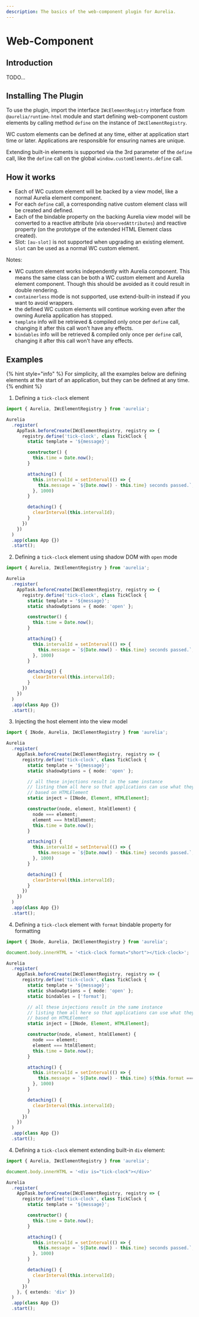 ```yaml
---
description: The basics of the web-component plugin for Aurelia.
---
```


# Web-Component

## Introduction

TODO...

## Installing The Plugin

To use the plugin, import the interface `IWcElementRegistry` interface from `@aurelia/runtime-html` module and start defining web-component custom elements by calling method `define` on the instance of `IWcElementRegistry`.

WC custom elements can be defined at any time, either at application start time or later. Applications are responsible for ensuring names are unique.

Extending built-in elements is supported via the 3rd parameter of the `define` call, like the `define` call on the global `window.customElements.define` call.

## How it works

* Each of WC custom element will be backed by a view model, like a normal Aurelia element component.
* For each `define` call, a corresponding native custom element class will be created and defined.
* Each of the bindable property on the backing Aurelia view model will be converted to a reactive attribute (via `observedAttributes`) and reactive property (on the prototype of the extended HTML Element class created).
* Slot: `[au-slot]` is not supported when upgrading an existing element. `slot` can be used as a normal WC custom element.

Notes:
* WC custom element works independently with Aurelia component. This means the same class can be both a WC custom element and Aurelia element component. Though this should be avoided as it could result in double rendering.
* `containerless` mode is not supported, use extend-built-in instead if you want to avoid wrappers.
* the defined WC custom elements will continue working even after the owning Aurelia application has stopped.
* `template` info will be retrieved & compiled only once per `define` call, changing it after this call won't have any effects.
* `bindables` info will be retrieved & compiled only once per `define` call, changing it after this call won't have any effects.

## Examples

{% hint style="info" %}
For simplicity, all the examples below are defining elements at the start of an application, but they can be defined at any time.
{% endhint %}

1. Defining a `tick-clock` element

```typescript
import { Aurelia, IWcElementRegistry } from 'aurelia';

Aurelia
  .register(
    AppTask.beforeCreate(IWcElementRegistry, registry => {
      registry.define('tick-clock', class TickClock {
        static template = '${message}';

        constructor() {
          this.time = Date.now();
        }

        attaching() {
          this.intervalId = setInterval(() => {
            this.message = `${Date.now() - this.time} seconds passed.`;
          }, 1000)
        }

        detaching() {
          clearInterval(this.intervalId);
        }
      })
    })
  )
  .app(class App {})
  .start();
```

2. Defining a `tick-clock` element using shadow DOM with `open` mode

```typescript
import { Aurelia, IWcElementRegistry } from 'aurelia';

Aurelia
  .register(
    AppTask.beforeCreate(IWcElementRegistry, registry => {
      registry.define('tick-clock', class TickClock {
        static template = '${message}';
        static shadowOptions = { mode: 'open' };

        constructor() {
          this.time = Date.now();
        }

        attaching() {
          this.intervalId = setInterval(() => {
            this.message = `${Date.now() - this.time} seconds passed.`;
          }, 1000)
        }

        detaching() {
          clearInterval(this.intervalId);
        }
      })
    })
  )
  .app(class App {})
  .start();
```

3. Injecting the host element into the view model

```typescript
import { INode, Aurelia, IWcElementRegistry } from 'aurelia';

Aurelia
  .register(
    AppTask.beforeCreate(IWcElementRegistry, registry => {
      registry.define('tick-clock', class TickClock {
        static template = '${message}';
        static shadowOptions = { mode: 'open' };

        // all these injections result in the same instance
        // listing them all here so that applications can use what they prefer
        // based on HTMLElement 
        static inject = [INode, Element, HTMLElement];

        constructor(node, element, htmlElement) {
          node === element;
          element === htmlElement;
          this.time = Date.now();
        }

        attaching() {
          this.intervalId = setInterval(() => {
            this.message = `${Date.now() - this.time} seconds passed.`;
          }, 1000)
        }

        detaching() {
          clearInterval(this.intervalId);
        }
      })
    })
  )
  .app(class App {})
  .start();
```

4. Defining a `tick-clock` element with `format` bindable property for formatting

```typescript
import { INode, Aurelia, IWcElementRegistry } from 'aurelia';

document.body.innerHTML = '<tick-clock format="short"></tick-clock>';

Aurelia
  .register(
    AppTask.beforeCreate(IWcElementRegistry, registry => {
      registry.define('tick-clock', class TickClock {
        static template = '${message}';
        static shadowOptions = { mode: 'open' };
        static bindables = ['format'];

        // all these injections result in the same instance
        // listing them all here so that applications can use what they prefer
        // based on HTMLElement 
        static inject = [INode, Element, HTMLElement];

        constructor(node, element, htmlElement) {
          node === element;
          element === htmlElement;
          this.time = Date.now();
        }

        attaching() {
          this.intervalId = setInterval(() => {
            this.message = `${Date.now() - this.time} ${this.format === 'short' ? 's' : 'seconds'} passed.`;
          }, 1000)
        }

        detaching() {
          clearInterval(this.intervalId);
        }
      })
    })
  )
  .app(class App {})
  .start();
```

4. Defining a `tick-clock` element extending built-in `div` element:

```typescript
import { Aurelia, IWcElementRegistry } from 'aurelia';

document.body.innerHTML = '<div is="tick-clock"></div>'

Aurelia
  .register(
    AppTask.beforeCreate(IWcElementRegistry, registry => {
      registry.define('tick-clock', class TickClock {
        static template = '${message}';

        constructor() {
          this.time = Date.now();
        }

        attaching() {
          this.intervalId = setInterval(() => {
            this.message = `${Date.now() - this.time} seconds passed.`;
          }, 1000)
        }

        detaching() {
          clearInterval(this.intervalId);
        }
      })
    }, { extends: 'div' })
  )
  .app(class App {})
  .start();
```
